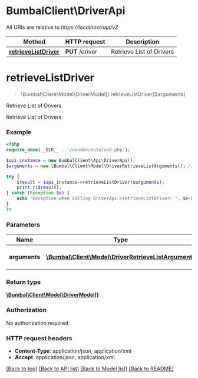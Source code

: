 # BumbalClient\DriverApi

All URIs are relative to *https://localhost/api/v2*

Method | HTTP request | Description
------------- | ------------- | -------------
[**retrieveListDriver**](DriverApi.md#retrieveListDriver) | **PUT** /driver | Retrieve List of Drivers


# **retrieveListDriver**
> \Bumbal\Client\Model\DriverModel[] retrieveListDriver($arguments)

Retrieve List of Drivers

Retrieve List of Drivers

### Example
```php
<?php
require_once(__DIR__ . '/vendor/autoload.php');

$api_instance = new BumbalClient\Api\DriverApi();
$arguments = new \Bumbal\Client\Model\DriverRetrieveListArguments(); // \Bumbal\Client\Model\DriverRetrieveListArguments | Driver RetrieveList Arguments

try {
    $result = $api_instance->retrieveListDriver($arguments);
    print_r($result);
} catch (Exception $e) {
    echo 'Exception when calling DriverApi->retrieveListDriver: ', $e->getMessage(), PHP_EOL;
}
?>
```

### Parameters

Name | Type | Description  | Notes
------------- | ------------- | ------------- | -------------
 **arguments** | [**\Bumbal\Client\Model\DriverRetrieveListArguments**](../Model/\Bumbal\Client\Model\DriverRetrieveListArguments.md)| Driver RetrieveList Arguments |

### Return type

[**\Bumbal\Client\Model\DriverModel[]**](../Model/DriverModel.md)

### Authorization

No authorization required

### HTTP request headers

 - **Content-Type**: application/json, application/xml
 - **Accept**: application/json, application/xml

[[Back to top]](#) [[Back to API list]](../../README.md#documentation-for-api-endpoints) [[Back to Model list]](../../README.md#documentation-for-models) [[Back to README]](../../README.md)

